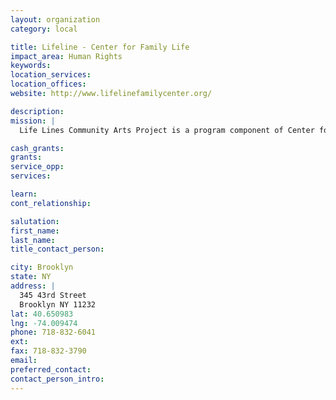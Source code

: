 ```yaml
---
layout: organization
category: local

title: Lifeline - Center for Family Life
impact_area: Human Rights
keywords: 
location_services: 
location_offices: 
website: http://www.lifelinefamilycenter.org/

description: 
mission: |
  Life Lines Community Arts Project is a program component of Center for Family Life, a family-focused neighborhood-based social service agency in Sunset Park, Brooklyn. The "Life Lines" project is a free, year-round program tht brings together social work, the arts, and education to involve participants in group experiences that promote individual growth and create a sense of community.

cash_grants: 
grants: 
service_opp: 
services: 

learn: 
cont_relationship: 

salutation: 
first_name: 
last_name: 
title_contact_person: 

city: Brooklyn
state: NY
address: |
  345 43rd Street  
  Brooklyn NY 11232
lat: 40.650983
lng: -74.009474
phone: 718-832-6041
ext: 
fax: 718-832-3790
email: 
preferred_contact: 
contact_person_intro: 
---
```

